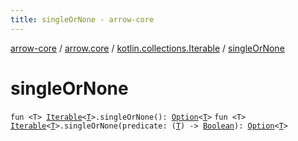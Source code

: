 ```yaml
---
title: singleOrNone - arrow-core
---
```


[arrow-core](../../index.html) / [arrow.core](../index.html) / [kotlin.collections.Iterable](index.html) / [singleOrNone](./single-or-none.html)

# singleOrNone

`fun <T> `[`Iterable`](https://kotlinlang.org/api/latest/jvm/stdlib/kotlin.collections/-iterable/index.html)`<`[`T`](single-or-none.html#T)`>.singleOrNone(): `[`Option`](../-option/index.html)`<`[`T`](single-or-none.html#T)`>`
`fun <T> `[`Iterable`](https://kotlinlang.org/api/latest/jvm/stdlib/kotlin.collections/-iterable/index.html)`<`[`T`](single-or-none.html#T)`>.singleOrNone(predicate: (`[`T`](single-or-none.html#T)`) -> `[`Boolean`](https://kotlinlang.org/api/latest/jvm/stdlib/kotlin/-boolean/index.html)`): `[`Option`](../-option/index.html)`<`[`T`](single-or-none.html#T)`>`